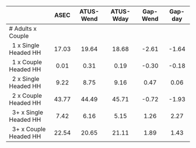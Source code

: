 
|                      |         ASEC |    ATUS-Wend |    ATUS-Wday |     Gap-Wend |      Gap-day |
| -------------------- | :----------: | :----------: | :----------: | :----------: | :----------: |
| # Adults x Couple    |              |              |              |              |              |
| &nbsp;&nbsp;1 x Single Headed HH |        17.03 |        19.64 |        18.68 |        -2.61 |        -1.64 |
| &nbsp;&nbsp;1 x Couple Headed HH |         0.01 |         0.31 |         0.19 |        -0.30 |        -0.18 |
| &nbsp;&nbsp;2 x Single Headed HH |         9.22 |         8.75 |         9.16 |         0.47 |         0.06 |
| &nbsp;&nbsp;2 x Couple Headed HH |        43.77 |        44.49 |        45.71 |        -0.72 |        -1.93 |
| &nbsp;&nbsp;3+ x Single Headed HH |         7.42 |         6.16 |         5.15 |         1.26 |         2.27 |
| &nbsp;&nbsp;3+ x Couple Headed HH |        22.54 |        20.65 |        21.11 |         1.89 |         1.43 |

